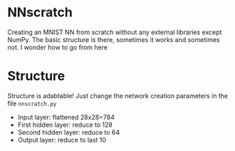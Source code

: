 # NNscratch
Creating an MNIST NN from scratch without any external libraries except NumPy. The basic structure is there, sometimes it works and sometimes not. I wonder how to go from here


# Structure

Structure is adabtable! Just change the network creation parameters in the file `nnscratch.py`

 - Input layer: flattened 28x28=784
 - First hidden layer: reduce to 128
 - Second hidden layer: reduce to 64
 - Output layer: reduce to last 10



